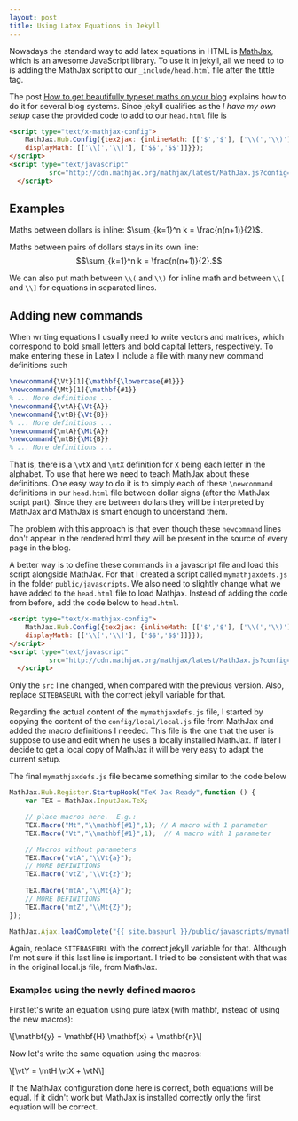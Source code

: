 ```yaml
---
layout: post
title: Using Latex Equations in Jekyll
---
```


Nowadays the standard way to add latex equations in HTML is
[MathJax](http://www.mathjax.org/), which is an awesome JavaScript
library. To use it in jekyll, all we need to to is adding the MathJax script
to our `_include/head.html` file after the tittle tag.

The post
[How to get beautifully typeset maths on your blog](http://checkmyworking.com/2012/01/how-to-get-beautifully-typeset-maths-on-your-blog/)
explains how to do it for several blog systems. Since jekyll qualifies as
the *I have my own setup* case the provided code to add to our `head.html`
file is

```html
<script type="text/x-mathjax-config">
    MathJax.Hub.Config({tex2jax: {inlineMath: [['$','$'], ['\\(','\\)']],
    displayMath: [['\\[','\\]'], ['$$','$$']]}});
</script>
<script type="text/javascript"
          src="http://cdn.mathjax.org/mathjax/latest/MathJax.js?config=TeX-AMS-MML_HTMLorMML">
  </script>
```
  
## Examples ##

Maths between dollars is inline: $\sum_{k=1}^n k = \frac{n(n+1)}{2}$.

Maths between pairs of dollars stays in its own line: $$\sum_{k=1}^n k =
\frac{n(n+1)}{2}.$$

We can also put math between `\\(` and `\\)` for inline math and between
`\\[` and `\\]` for equations in separated lines.


## Adding new commands ##

When writing equations I usually need to write vectors and matrices, which
correspond to bold small letters and bold capital letters, respectively. To
make entering these in Latex I include a file with many new command
definitions such

```latex
\newcommand{\Vt}[1]{\mathbf{\lowercase{#1}}}
\newcommand{\Mt}[1]{\mathbf{#1}}
% ... More definitions ...
\newcommand{\vtA}{\Vt{A}}
\newcommand{\vtB}{\Vt{B}}
% ... More definitions ...
\newcommand{\mtA}{\Mt{A}}
\newcommand{\mtB}{\Mt{B}}
% ... More definitions ...
```

That is, there is a `\vtX` and `\mtX` definition for `X` being each letter
in the alphabet. To use that here we need to teach MathJax about these
definitions. One easy way to do it is to simply each of these `\newcommand`
definitions in our `head.html` file between dollar signs (after the MathJax
script part). Since they are between dollars they will be interpreted by
MathJax and MathJax is smart enough to understand them.

The problem with this approach is that even though these `newcommand` lines
don't appear in the rendered html they will be present in the source of
every page in the blog.

A better way is to define these commands in a javascript file and load this
script alongside MathJax. For that I created a script called
`mymathjaxdefs.js` in the folder `public/javascripts`.  We also need to
slightly change what we have added to the `head.html` file to load
Mathjax. Instead of adding the code from before, add the code below to
`head.html`.

```html
<script type="text/x-mathjax-config">
    MathJax.Hub.Config({tex2jax: {inlineMath: [['$','$'], ['\\(','\\)']],
    displayMath: [['\\[','\\]'], ['$$','$$']]}});
</script>
<script type="text/javascript"
          src="http://cdn.mathjax.org/mathjax/latest/MathJax.js?config=TeX-AMS-MML_HTMLorMML,SITEBASEURL/public/javascripts/mymathjaxdefs.js">
  </script>
  ```

Only the `src` line changed, when compared with the previous version. Also,
replace `SITEBASEURL` with the correct jekyll variable for that.

Regarding the actual content of the `mymathjaxdefs.js` file, I started by
copying the content of the `config/local/local.js` file from MathJax and
added the macro definitions I needed. This file is the one that the user is
suppose to use and edit when he uses a locally installed MathJax. If later
I decide to get a local copy of MathJax it will be very easy to adapt the
current setup.

The final `mymathjaxdefs.js` file became something similar to the code
below

```js
MathJax.Hub.Register.StartupHook("TeX Jax Ready",function () {
    var TEX = MathJax.InputJax.TeX;

    // place macros here.  E.g.:
    TEX.Macro("Mt","\\mathbf{#1}",1); // A macro with 1 parameter
    TEX.Macro("Vt","\\mathbf{#1}",1);  // A macro with 1 parameter

    // Macros without parameters
    TEX.Macro("vtA","\\Vt{a}");
    // MORE DEFINITIONS
    TEX.Macro("vtZ","\\Vt{z}");
    
    TEX.Macro("mtA","\\Mt{A}");
    // MORE DEFINITIONS
    TEX.Macro("mtZ","\\Mt{Z}");
});

MathJax.Ajax.loadComplete("{{ site.baseurl }}/public/javascripts/mymathjaxdefs.js");
```

Again, replace `SITEBASEURL` with the correct jekyll variable for
that. Although I'm not sure if this last line is important. I tried to be
consistent with that was in the original local.js file, from MathJax.

### Examples using the newly defined macros ###

First let's write an equation using pure latex (with mathbf, instead of
using the new macros):

\\[\mathbf{y} = \mathbf{H} \mathbf{x} + \mathbf{n}\\]

Now let's write the same equation using the macros:

\\[\vtY = \mtH \vtX + \vtN\\]

If the MathJax configuration done here is correct, both equations will be
equal. If it didn't work but MathJax is installed correctly only the first
equation will be correct.
